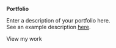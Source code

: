 **Portfolio**
<divider width="w-1/3" />

Enter a description of your portfolio here. \
See an example description [here](https://github.com/cal-overflow/site/blob/master/src/content/home/portfolio-preview.md?plain=1).

<nuxt-link to="portfolio" class="text-primary-light dark:text-primary-dark underline hover:no-underline transition">
  View my work
</nxut-link>
